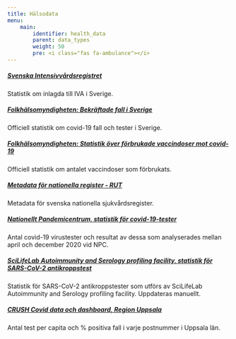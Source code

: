 ```yaml
---
title: Hälsodata
menu:
    main:
        identifier: health_data
        parent: data_types
        weight: 50
        pre: <i class="fas fa-ambulance"></i>
---
```


##### [Svenska Intensivvårdsregistret](https://www.icuregswe.org/data--resultat/covid-19-i-svensk-intensivvard/)
Statistik om inlagda till IVA i Sverige.

##### [Folkhälsomyndigheten: Bekräftade fall i Sverige](https://www.folkhalsomyndigheten.se/smittskydd-beredskap/utbrott/aktuella-utbrott/covid-19/bekraftade-fall-i-sverige)
Officiell statistik om covid-19 fall och tester i Sverige.

##### [Folkhälsomyndigheten: Statistik över förbrukade vaccindoser mot covid-19](https://www.folkhalsomyndigheten.se/smittskydd-beredskap/utbrott/aktuella-utbrott/covid-19/vaccination-mot-covid-19/statistik/statistik-over-registrerade-vaccinationer-covid-19/)
Officiell statistik om antalet vaccindoser som förbrukats.

##### [Metadata för nationella register - RUT](rut)
Metadata för svenska nationella sjukvårdsregister.

##### [Nationellt Pandemicentrum, statistik för covid-19-tester](npc-statistics)
Antal covid-19 virustester och resultat av dessa som analyserades mellan april och december 2020 vid NPC.

##### [SciLifeLab Autoimmunity and Serology profiling facility, statistik för SARS-CoV-2 antikroppstest](serology-statistics)
Statistik för SARS-CoV-2 antikroppstester som utförs av SciLifeLab Autoimmunity and Serology profiling facility. Uppdateras manuellt.

##### [CRUSH Covid data och dashboard, Region Uppsala](crush_covid)
Antal test per capita och % positiva fall i varje postnummer i Uppsala län.
